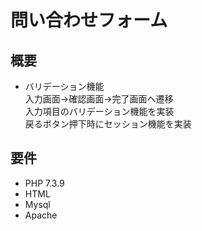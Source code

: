 # 問い合わせフォーム  

## 概要  

* バリデーション機能  
入力画面→確認画面→完了画面へ遷移  
入力項目のバリデーション機能を実装  
戻るボタン押下時にセッション機能を実装  

## 要件  

* PHP 7.3.9  
* HTML   
* Mysql  
* Apache  
